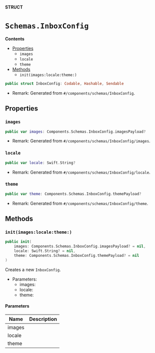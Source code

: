 **STRUCT**

# `Schemas.InboxConfig`

**Contents**

- [Properties](#properties)
  - `images`
  - `locale`
  - `theme`
- [Methods](#methods)
  - `init(images:locale:theme:)`

```swift
public struct InboxConfig: Codable, Hashable, Sendable
```

- Remark: Generated from `#/components/schemas/InboxConfig`.

## Properties
### `images`

```swift
public var images: Components.Schemas.InboxConfig.imagesPayload?
```

- Remark: Generated from `#/components/schemas/InboxConfig/images`.

### `locale`

```swift
public var locale: Swift.String?
```

- Remark: Generated from `#/components/schemas/InboxConfig/locale`.

### `theme`

```swift
public var theme: Components.Schemas.InboxConfig.themePayload?
```

- Remark: Generated from `#/components/schemas/InboxConfig/theme`.

## Methods
### `init(images:locale:theme:)`

```swift
public init(
    images: Components.Schemas.InboxConfig.imagesPayload? = nil,
    locale: Swift.String? = nil,
    theme: Components.Schemas.InboxConfig.themePayload? = nil
)
```

Creates a new `InboxConfig`.

- Parameters:
  - images:
  - locale:
  - theme:

#### Parameters

| Name | Description |
| ---- | ----------- |
| images |  |
| locale |  |
| theme |  |
